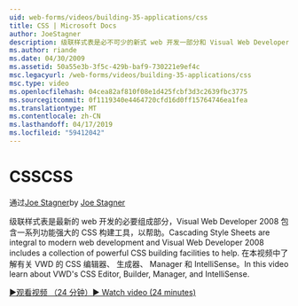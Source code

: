 ```yaml
---
uid: web-forms/videos/building-35-applications/css
title: CSS | Microsoft Docs
author: JoeStagner
description: 级联样式表是必不可少的新式 web 开发一部分和 Visual Web Developer 2008 包含一系列功能强大的 CSS 构建工具，以帮助...
ms.author: riande
ms.date: 04/30/2009
ms.assetid: 50a55e3b-3f5c-429b-baf9-730221e9ef4c
msc.legacyurl: /web-forms/videos/building-35-applications/css
msc.type: video
ms.openlocfilehash: 04cea82af810f08e1d425fcbf3d3c2639fbc3775
ms.sourcegitcommit: 0f1119340e4464720cfd16d0ff15764746ea1fea
ms.translationtype: MT
ms.contentlocale: zh-CN
ms.lasthandoff: 04/17/2019
ms.locfileid: "59412042"
---
```

# <a name="css"></a><span data-ttu-id="53f0d-103">CSS</span><span class="sxs-lookup"><span data-stu-id="53f0d-103">CSS</span></span>

<span data-ttu-id="53f0d-104">通过[Joe Stagner](https://github.com/JoeStagner)</span><span class="sxs-lookup"><span data-stu-id="53f0d-104">by [Joe Stagner](https://github.com/JoeStagner)</span></span>

<span data-ttu-id="53f0d-105">级联样式表是最新的 web 开发的必要组成部分，Visual Web Developer 2008 包含一系列功能强大的 CSS 构建工具，以帮助。</span><span class="sxs-lookup"><span data-stu-id="53f0d-105">Cascading Style Sheets are integral to modern web development and Visual Web Developer 2008 includes a collection of powerful CSS building facilities to help.</span></span> <span data-ttu-id="53f0d-106">在本视频中了解有关 VWD 的 CSS 编辑器、 生成器、 Manager 和 IntelliSense。</span><span class="sxs-lookup"><span data-stu-id="53f0d-106">In this video learn about VWD's CSS Editor, Builder, Manager, and IntelliSense.</span></span>

[<span data-ttu-id="53f0d-107">&#9654;观看视频 （24 分钟）</span><span class="sxs-lookup"><span data-stu-id="53f0d-107">&#9654; Watch video (24 minutes)</span></span>](https://channel9.msdn.com/Blogs/ASP-NET-Site-Videos/css)
